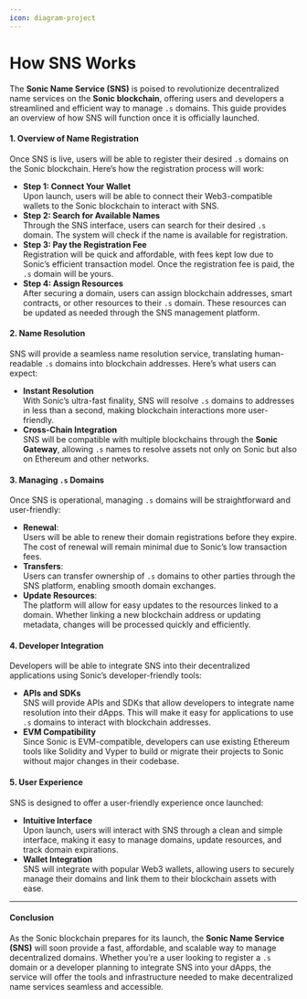```yaml
---
icon: diagram-project
---
```


# How SNS Works

The **Sonic Name Service (SNS)** is poised to revolutionize decentralized name services on the **Sonic blockchain**, offering users and developers a streamlined and efficient way to manage `.s` domains. This guide provides an overview of how SNS will function once it is officially launched.

#### **1. Overview of Name Registration**

Once SNS is live, users will be able to register their desired `.s` domains on the Sonic blockchain. Here’s how the registration process will work:

* **Step 1: Connect Your Wallet**\
  Upon launch, users will be able to connect their Web3-compatible wallets to the Sonic blockchain to interact with SNS.
* **Step 2: Search for Available Names**\
  Through the SNS interface, users can search for their desired `.s` domain. The system will check if the name is available for registration.
* **Step 3: Pay the Registration Fee**\
  Registration will be quick and affordable, with fees kept low due to Sonic’s efficient transaction model. Once the registration fee is paid, the `.s` domain will be yours.
* **Step 4: Assign Resources**\
  After securing a domain, users can assign blockchain addresses, smart contracts, or other resources to their `.s` domain. These resources can be updated as needed through the SNS management platform.

#### **2. Name Resolution**

SNS will provide a seamless name resolution service, translating human-readable `.s` domains into blockchain addresses. Here’s what users can expect:

* **Instant Resolution**\
  With Sonic’s ultra-fast finality, SNS will resolve `.s` domains to addresses in less than a second, making blockchain interactions more user-friendly.
* **Cross-Chain Integration**\
  SNS will be compatible with multiple blockchains through the **Sonic Gateway**, allowing `.s` names to resolve assets not only on Sonic but also on Ethereum and other networks.

#### **3. Managing `.s` Domains**

Once SNS is operational, managing `.s` domains will be straightforward and user-friendly:

* **Renewal**:\
  Users will be able to renew their domain registrations before they expire. The cost of renewal will remain minimal due to Sonic’s low transaction fees.
* **Transfers**:\
  Users can transfer ownership of `.s` domains to other parties through the SNS platform, enabling smooth domain exchanges.
* **Update Resources**:\
  The platform will allow for easy updates to the resources linked to a domain. Whether linking a new blockchain address or updating metadata, changes will be processed quickly and efficiently.

#### **4. Developer Integration**

Developers will be able to integrate SNS into their decentralized applications using Sonic’s developer-friendly tools:

* **APIs and SDKs**\
  SNS will provide APIs and SDKs that allow developers to integrate name resolution into their dApps. This will make it easy for applications to use `.s` domains to interact with blockchain addresses.
* **EVM Compatibility**\
  Since Sonic is EVM-compatible, developers can use existing Ethereum tools like Solidity and Vyper to build or migrate their projects to Sonic without major changes in their codebase.

#### **5. User Experience**

SNS is designed to offer a user-friendly experience once launched:

* **Intuitive Interface**\
  Upon launch, users will interact with SNS through a clean and simple interface, making it easy to manage domains, update resources, and track domain expirations.
* **Wallet Integration**\
  SNS will integrate with popular Web3 wallets, allowing users to securely manage their domains and link them to their blockchain assets with ease.



***

#### **Conclusion**

As the Sonic blockchain prepares for its launch, the **Sonic Name Service (SNS)** will soon provide a fast, affordable, and scalable way to manage decentralized domains. Whether you’re a user looking to register a `.s` domain or a developer planning to integrate SNS into your dApps, the service will offer the tools and infrastructure needed to make decentralized name services seamless and accessible.
